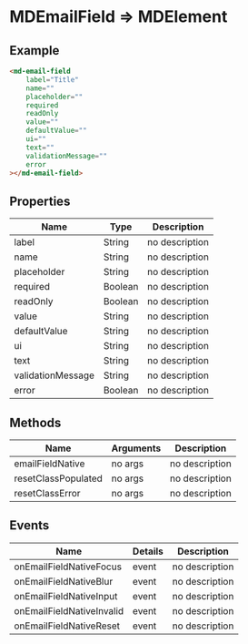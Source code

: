 # MDEmailField => MDElement

## Example
```html
<md-email-field
    label="Title"
    name=""
    placeholder=""
    required
    readOnly
    value=""
    defaultValue=""
    ui=""
    text=""
    validationMessage=""
    error
></md-email-field>
```

## Properties
Name | Type | Description
--- | --- | ---
label | String | no description
name | String | no description
placeholder | String | no description
required | Boolean | no description
readOnly | Boolean | no description
value | String | no description
defaultValue | String | no description
ui | String | no description
text | String | no description
validationMessage | String | no description
error | Boolean | no description

## Methods
Name | Arguments | Description
--- | --- | ---
emailFieldNative | no args | no description
resetClassPopulated | no args | no description
resetClassError | no args | no description

## Events
Name | Details | Description
--- | --- | ---
onEmailFieldNativeFocus | event | no description
onEmailFieldNativeBlur | event | no description
onEmailFieldNativeInput | event | no description
onEmailFieldNativeInvalid | event | no description
onEmailFieldNativeReset | event | no description

